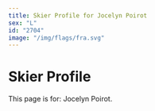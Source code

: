 ```yaml
---
title: Skier Profile for Jocelyn Poirot
sex: "L"
id: "2704"
image: "/img/flags/fra.svg" 
---
```


# Skier Profile

This page is for: Jocelyn Poirot.
    